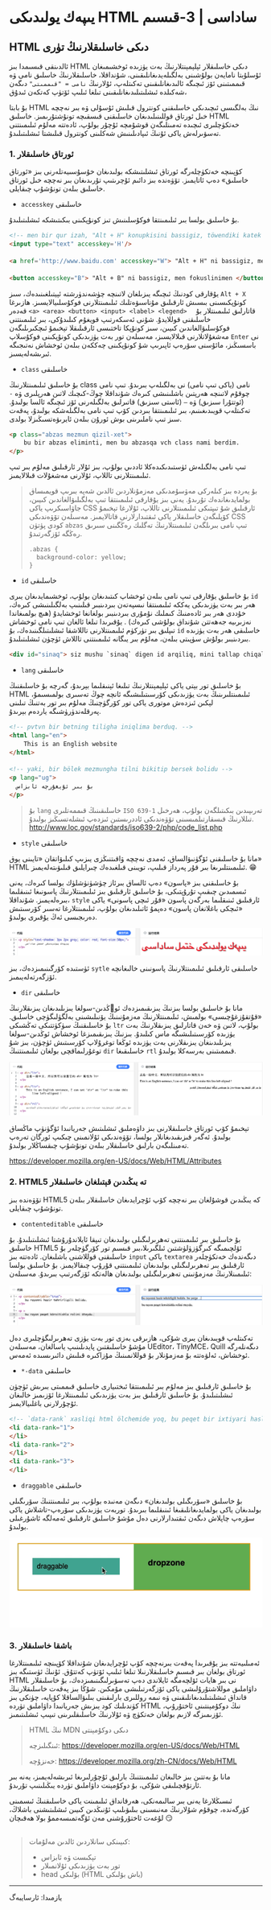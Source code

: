 # يىپەك يولىدىكى HTML ساداسى | 3-قىسىم

## HTML دىكى خاسلىقلارنىڭ تۈرى

ئالدىنقى قىسىمدا بىز HTML دىكى خاسلىقلار ئېلېمېنتلارنىڭ  بەت يۈزىدە ئوخشىمىغان ئۇسلۇبتا نامايەن بولۇشىنى بەلگىلەيدىغانلىقىنى، شۇنداقلا، خاسلىقلارنىڭ خاسلىق نامى ۋە قىممىتىنى ئۆز ئىچىگە ئالىدىغانلىقىنى تەكىتلەپ، ئۇلارنىڭ `نامى = "قىممىتى"`  دىگەن شەكىلدە ئىشلىتىلىدىغانلىقىنى تىلغا ئىلىپ ئۆتۈپ كەتكەن ئىدۇق،

 بۇ بابتا HTML نىڭ بەلگىسى ئىچىدىكى خاسلىقنى كونترول قىلىش ئۇسۇلى ۋە بىر نەچچە خىل ئورتاق قوللىنىلىدىغان خاسلىقنى قىسقىچە تونۇشتۇرىمىز. خاسلىق HTML خەتكۈچلىرى ئىچىدە تەمىنلىگەن قوشۇمچە ئۇچۇر بولۇپ، ئادەتتە مەلۇم ئىلىمىنتنى تەسۋىرلەش ياكى ئۇنىڭ ئىپادىلىنىش شەكلىنى كونترول قىلىشتا ئىشلىتىلىدۇ.



### 1. ئورتاق خاسلىقلار

كۆپىنچە خەتكۈچلەرگە ئورتاق ئىشلىتىشكە بولىدىغان خۇسۇسىيەتلەرنى بىز «ئورتاق خاسلىق» دەپ ئاتايمىز. تۆۋەندە بىز دائىم ئۇچرىتىپ تۇرىدىغان بىر نەچچە خىل ئورتاق خاسلىق بىلەن تونۇشۇپ چىقايلى.

* `accesskey` خاسلىقى

بۇ خاسلىق بولسا بىر ئىلىمىنتقا فوكۇسلىنىش تىز كونۇپكىنى بىكىتىشكە ئىشلىتىلىدۇ. 

```html
<!-- men bir qur izah, "Alt + H" konupkisini bassigiz, töwendiki katek fokuslinidu  -->
<input type="text" accesskey='H'/>

<a href='http://www.baidu.com' accesskey="W"> "Alt + H" ni bassigiz, men fokuxlinimen </a>

<button accesskey="B"> "Alt + B" ni bassigiz, men fokuslinimen </button>

```

يۇقارقى كودنىڭ ئىچىگە يىزىلغان لاتىنچە چۈشەندۈرشتە ئېيتىلغىنىدەك، سىز `Alt + X` كونۇپكىسىنى بىسىش ئارقىلىق مۇناسىۋەتلىك ئىلىمىنتلارنى فوكۇسلىيالايسىز. ھازىرغا قەدەر `<a> <area> <button> <input> <label> <legend>  `  قاتارلىق ئىلىمىنتلار بۇ خاسلىقنى قوللايدۇ. شۇنى ئەسكەرتىپ قويغۇم كىلىدۇكى، بىر ئىلىمىنتنى فوكۇسلىۋالغاندىن كىيىن، سىز كونۇپكا تاختىسى ئارقىلىقلا تېخىمۇ ئىچكىرىلىگەن مەشغۇلاتلارنى قىلالايسىز، مەسىلەن تور بەت يۈزىدىكى كونۇپكىنى فوكۇسلاپ `Enter` نى باسسىڭىز، مائۇسنى سۆرەپ ئاپىرىپ شۇ كونۇپكىنى چەككەن بىلەن ئوخشاش نەتىجىگە ئىرىشەلەيسىز.



* `class` خاسلىقى

بۇ خاسلىق ئىلىمىنتلارنىڭ class نامى (ياكى تىپ نامى) نى بەلگىلەپ بىرىدۇ. تىپ نامى چوقۇم لاتىنچە ھەرپتىن باشلىنىشى كىرەك شۇنداقلا چوڭ-كىچىك لاتىن ھەرپلىرى ۋە `-`  (ئوتتۇرا سىزىق) ۋە `—`  (ئاستى سىزىق) قاتىرلىق بەلگىلەرنى ئۆز ئىچىگە ئالسا بولىدۇ. تەكىتلەپ قويىدىغىنىم، بىر ئىلىمىنتقا بىردىن كۆپ تىپ نامى بەلگىلەشكە بولىدۇ، پەقەت سىز تىپ ناملىرىنى بوش ئورۇن بىلەن ئايرىۋەتسىڭىزلا بولدى.

```html
<p class="abzas mezmun qizil-xet"> 
	bu bir abzas eliminti, men bu abzasqa vch class nami berdim.
</p>
```

تىپ نامى بەلگىلەش ئۈستىدىكىدەكلا ئاددىي بولۇپ، بىز ئۇلار ئارقىلىق مەلۇم بىر تىپ ئىلىمىنتلارنى تاللاپ، ئۇلارنى مەشغۇلات قىلالايمىز.

> بۇ يەردە بىز كىلەركى مەۋسۇمدىكى مەزمۇنلاردىن ئالدىن شەپە بىرىپ قويمىساق بولمايدىغاندەك تۇرىدۇ. يەنى بىز يۇقارقى ئىلىمىنتقا تىپ بەلگىلىۋالغاندىن كىيىن، جاۋاسىكرىپ ياكى CSS ئارقىلىق شۇ تىپتىكى ئىلىمىنتلارنى تاللاپ، ئۇلارغا تېخىمۇ كۆپلىگەن خاسلىقلار ياكى ئىقتىدارلارنى قاتالايمىز. مەسىلەن تۆۋەندىكى CSS كودى پۈتۈن `abzas` تىپ نامى بىرىلگەن ئىلىمىنتلارنىڭ تەگلىك رەڭگىنى سىرىق رەڭگە ئۆزگەرتىدۇ. 
>
> ```
> .abzas {
> 	background-color: yellow;
> }
> ```
>
> 



* `id` خاسلىقى

بۇ خاسلىق يۇقارقى تىپ نامى بىلەن ئوخشاپ كىتىدىغان بولۇپ، ئوخشىمايدىغان يىرى `id` ھەر بىر بەت يۈزىدىكى يەككە ئىلىمىنتقا نىسپەتەن بىردىنبىر قىلىنىپ بەلگىلىنىشى كىرەك، خۇددى ھەر بىر ئادەمنىڭ كىملىك نۇمۇرى بىردىنبىر بولغانغا ئوخشايدۇ (ھىچ بولمىغاندا نەزىرىيە جەھەتتن شۇنداق بولۇشى كىرەك) . يۇقىرىدا تىلغا ئالغان تىپ نامى ئوخشاش تىپلىق بىر تۈركۈم ئىلىمىنتلارنى تاللاشقا ئىشلىتىلگىنىدەك، بۇ  `id` خاسلىقى ھەر بەت يۈزىدە بىردىنبىر بولۇش سۈپىتى بىلەن، مەلۇم بىر يىگانە ئىلىمىنتنى تاللاش ئۈچۈن ئىشلىتىلىدۇ. 

```html
<div id="sinaq"> siz mushu `sinaq` digen id arqiliq, mini tallap chiqalaysiz  </div>
```



* `lang` خاسلىقى

بۇ خاسلىق تور بېتى ياكى ئېلېمېنتلارنىڭ تىلىغا ئېنىقلىما بېرىدۇ، گەرچە بۇ خاسلىقنىڭ HTML ئىلىمىنتلىرىنىڭ بەت يۈزىدىكى كۆرسىتىلىشىگە ئانچە چوڭ تەسىرى بولمىسىمۇ، لېكىن ئىزدەش موتورى ياكى تور كۆرگۈچنىڭ مەلۇم بىر تور بەتنىڭ تىلىنى پەرقلەندۈرۈشىگە ياردەم بېرىدۇ. 

```html
<!-- pvtvn bir betning tiligha iniqlima berduq. -->
<html lang="en">
	This is an English website
</html>

<!-- yaki, bir bölek mezmungha tilni bikitip bersek bolidu -->
<p lang="ug">
  بۇ بىر ئۇيغۇرچە ئابزاس
</p>

```

> بۇ `lang` خاسلىقىنىڭ قىممەتلىرى `ISO 639-1` تەرىپىدىن بىكىتىلگەن بولۇپ، ھەرخىل تىللارنىڭ قىسقارتىلمىسىنى تۆۋەندىكى ئاددرىستىن ئىزدەپ ئىشلەتسىڭىز بولىدۇ.
> http://www.loc.gov/standards/iso639-2/php/code_list.php  



* `style` خاسلىقى

مانا بۇ خاسلىقنى ئۆگۈنىۋالساق، ئەمدى نەچچە ۋاقىتنىڭزى يىزىپ كىلىۋاتقان «تايىنى يوق» HTML ئىلىمىنتلىرىغا بىر قۇر پەرداز قىلىپ، تويىنى قىلغىدەك چىرايلىق قىلىۋىتەلەيمىز. 😁

بۇ خاسلىقنى بىز «پاسون» دەپ ئالساق بىرئاز چۈشۈنۈشلۈك بولسا كىرەك، يەنى ئىسمىدىن چىقىپ تۇرۇپتىكى، بۇ خاسلىق ئارقىلىق بىز ئىلىمىنتلارنىڭ پاسونىغا ئىنىقلىما بىرەلەيمىز. شۇنداقلا، `style` ئارقىلىق ئىنىقلىما بەرگەن پاسون «قۇر ئىچى پاسونى» ياكى «ئىچكى باغلانغان پاسون» دەپمۇ ئاتىلىدىغان بولۇپ، ئىلىمىنتلارغا تەسىر كۆرسىتىش دەرىجىسى ئەڭ يۇقىرى بولىدۇ. 

![style-tag](img/style-tag.png)

ئۈستىدە كۆرگىنىمىزدەك، بىز `sytle` خاسلىقى ئارقىلىق ئىلىمىنتلارنىڭ پاسونىنى خالىغانچە ئۆزگەرتەلەيىمىز. 

 

* `dir` خاسلىقى

مانا بۇ خاسلىق بولسا بىزنىڭ يىزىقىمىزدەك ئوڭدىن-سولغا يىزىلىدىغان يىزىقلارنىڭ «قۇتقۇزغۇچىسى» بولمىش، ئىلىمىنتلارنىڭ مەزمۇنىنىڭ يۆنىلىشىنى بەلگۈلىگۈچى خاسلىق. بۇ خاسلىقنىڭ سۈكۈتتىكى تەڭشىكى `ltr` بولۇپ، لاتىن ۋە خەن قاتارلىق يىزىقلارنىڭ بەت يۈزىدە كۆرسىتىلىشىگە ماس كىلىدۇ. بىزنىڭ يىزىقىمىزغا ئوخشاش ئوڭدىن-سولغا يىزىلىدىنغان يىزىقلارنى بەت يۈزىدە ئوڭغا توغرۇلاپ كۆرسىتىش ئۈچۈن، بىز شۇ توغۇرلىماقچى بولغان ئىلىمىنتنىڭ `dir` خاسلىقىغا `rtl` قىممىتىنى بەرسەكلا بولىدۇ.

![dir-rtl](img/dir-rtl.png) 



تېخىمۇ كۆپ ئورتاق خاسلىقلارنى بىز داۋەملىق ئىشلىتىش جەريانىدا ئۆگۈنۈپ ماڭساق بولىدۇ. ئەگەر قىزىقىدىغانلار بولسا، تۆۋەندىكى ئۇلانمىنى چىكىپ ئورگان تەرەپ تەمىنلىگەن بارلىق خاسلىقلار بىلەن تونۇشۇپ چىقساڭلار بولىدۇ.

https://developer.mozilla.org/en-US/docs/Web/HTML/Attributes



### 2. HTML5 تە يىڭىدىن قېتىلغان خاسلىقلار

تۆۋەندە بىز HTML5 كە يىڭىدىن قوشۇلغان بىر نەچچە كۆپ ئۇچرايدىغان خاسلىقلار بىلەن تونۇشۇپ چىقايلى.



* `contenteditable` خاسلىقى

بۇ خاسلىق بىر ئىلىمىنتنى تەھرىرلىگىلى بولىدىغان تىپقا ئايلاندۇرۇشتا ئىشلىتىلىدۇ. بۇ خاسلىق HTML5 ئۆلچىمىگە كىرگۈزۈلۈشتىن ئىلگىرىلا،بىر قىسىم تور كۆرگۈچلەر بۇ خاسلىقنى قوللاشنى باشلىغان. ئادەتتە بىز `input` ياكى `textarea`  دىگەندەك خەتكۈچلەر ئارقىلىق بىر تەھرىرلىگىلى بولىدىغان ئىلىمىنتنى قۇرۇپ چىقالايمىز. بۇ خاسلىق بولسا ئىلىمىنلارنىڭ مەزمۇنىنى تەھرىرلىگىلى بولىدىغان ھالەتكە ئۆزگەرتىپ بىرىدۇ. مەسىلەن:

![editable](img/editable.png)

تەكىتلەپ قويىدىغان يىرى شۇكى، ھازىرقى بەزى تور بەت يۈزى تەھرىرلىگۈچلىرى دەل مۇشۇ خاسلىقتىن پايدىلىنىپ ياسالغان، مەسىلەن UEditor، TinyMCE، Quill  دىگەنلەرگە ئوخشاش، ئەلۋەتتە بۇ مەزمۇنلار بۇ قوللانمىنىڭ مۇزاكىرە قىلىش دائىرىسىدە ئەمەس.

* `*-data` خاسلىقى 

بۇ خاسلىق ئارقىلىق بىز مەلۇم بىر ئىلىمىنتقا ئىختىيارى خاسلىق قىممىتى بىرىش ئۈچۈن ئىشلىتىلىدۇ. بۇ خاسلىق ئارقىلىق بىز بەت يۈزىدىكى ئىلىمىنتلارغا ئۆزىمىز خالىغان ئۇچۇرلارنى باغلىيالايمىز.

```html
<!-- `data-rank` xasliqi html ölchemide yoq, bu peqet bir ixtiyari hasliq -->
<li data-rank="1">
</li>
<li data-rank="2">
</li>
<li data-rank="3">
</li>
```



* `draggable` خاسلىقى

بۇ خاسلىق «سۆرىگىلى بولىدىغان» دىگەن مەنىدە بولۇپ، بىر ئىلىمىنتنىڭ سۆرىگىلى بولىدىغان ياكى بولمايدىغانلىقىغا ئىنىقلىما بىرىدۇ. توربەت يۈزىدىكى سۆرەپ-تاشلاش ياكى سۆرەپ چاپلاش دىگەن ئىقتىدارلارنى دەل مۇشۇ خاسلىق ئارقىلىق ئەمەلگە ئاشۇرغىلى بولىدۇ.

![draggable](img/draggable.gif)

### 3. باشقا خاسلىقلار

ئەمىلىيەتتە بىز يۇقىرىدا پەقەت بىرنەچچە كۆپ ئۇچرايدىغان شۇنداقلا كۆپىنچە ئىلىمىنتلارغا ئورتاق بولغان بىر قىسىم خاسلىقلارنىلا تىلغا ئىلىپ ئۆتۈپ كەتتۇق. ئۇنىڭ ئۈستىگە بىز HTML نى بىر ھايات ئۆلچەمگە ئايلاندى دەپ تەسۋىرلىگىنىمىزدەك، بۇ خاسلىقلار داۋاملىق موللاشتۇرۇلىشى ياكى ئۆزگەرتىلىشى مۇمكىن. شۇڭا بىز پەقەت خاسلىقلارنىڭ قانداق ئىشلىتىلىدىغانلىقىنى ۋە نىمە روللىرى بارلىقىنى بىلىۋالساقلا كۇپايە، چۈنكى بىز كۈندىلىك كود يىزىش جەريانىدا داۋاملىق تۈردە HTML نىڭ  دوكۇمېنتىنى ئاختۇرۇپ، ئۆزىمىزگە لازىم بولغان خەتكۈچ ۋە ئۇلارنىڭ خاسلىقلىرىنى تىپىپ ئىشلىتىمىز.

>  HTML نىڭ MDN دىكى دوكۇمېنتى
>
> ئىنگىلىزچە: https://developer.mozilla.org/en-US/docs/Web/HTML
>
> خەنزۇچە: https://developer.mozilla.org/zh-CN/docs/Web/HTML

مانا بۇ بەتتىن بىز خالىغان ئىلىمىنتنىڭ بارلىق ئۇچۇرلىرىغا ئىرىشەلەيمىز، يەنە بىر ئارتۇقچىلىقى شۇكى، بۇ دوكۇمېنت داۋاملىق تۈردە يىڭىلىنىپ تۇرىدۇ. 

ئىسىڭلارغا يەنى بىر سالىمەنكى، ھەرقانداق ئىلىمىنت ياكى خاسلىقنىڭ ئىسمىنى كۆرگەندە، چوقۇم شۇلارنىڭ مەنىسىنى بىلىۋىلىپ ئۇنىڭدىن كىيىن ئىشلىتىشنى باشلاڭ، لۇغەت ئاختۇرۇشنى مەن ئۆگەتمىسەممۇ بولا ھەقىچان 😏

##  

> كىيىنكى سانلاردىن ئالدىن مەلۇمات:
>
> * تېكىست ۋە ئابزاس
> * تور بەت يۈزىدىكى ئۇلانمىلار
> * head بۆلىكى (HTML باش بۆلىكى)

---

يازمىدا: ئارسايبەگ

